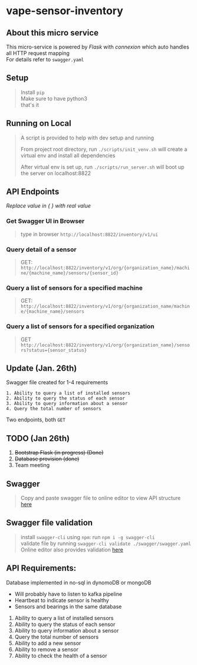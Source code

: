# vape-sensor-inventory

## About this micro service
This micro-service is powered by *Flask* with *connexion* which auto handles all HTTP request mapping       
For details refer to `swagger.yaml`

## Setup
> Install `pip`     
> Make sure to have python3     
> that's it

## Running on Local
>A script is provided to help with dev setup and running     
>
>From project root directory, run `./scripts/init_venv.sh` will create a virtual env and install all dependencies  
>      
>After virtual env is set up, run `./scripts/run_server.sh` will boot up the server on localhost:8822       


## API Endpoints
*Replace value in { } with real value*

### Get Swagger UI in Browser
> type in browser `http://localhost:8822/inventory/v1/ui`     
### Query detail of a sensor
> GET: `http://localhost:8822/inventory/v1/org/{organization_name}/machine/{machine_name}/sensors/{sensor_id}` 
### Query a list of sensors for a specified machine   
> GET: `http://localhost:8822/inventory/v1/org/{organization_name/machine/{machine_name}/sensors`
### Query a list of sensors for a specified organization
> GET `http://localhost:8822/inventory/v1/org/{organization_name}/sensors?status={sensor_status}`
## Update (Jan. 26th)

Swagger file created for 1-4 requirements       
```
1. Ability to query a list of installed sensors 
2. Ability to query the status of each sensor
3. Ability to query information about a sensor
4. Query the total number of sensors
```
Two endpoints, both `GET`

## TODO (Jan 26th)

1. ~~Bootstrap Flask (in progress) (Done)~~
2. ~~Database provision (done)~~         
3. Team meeting

## Swagger

> Copy and paste swagger file to online editor to view API structure [here](https://editor.swagger.io/)

## Swagger file validation

> install `swagger-cli` using `npm`: run `npm i -g swagger-cli`         
> validate file by running `swagger-cli validate ./swagger/swagger.yaml`
> Online editor also provides validation [here](https://editor.swagger.io/)

## API Requirements:
Database implemented in no-sql in dynomoDB or mongoDB
- Will probably have to listen to kafka pipeline
- Heartbeat to indicate sensor is healthy
- Sensors and bearings in the same database

1. Ability to query a list of installed sensors 
2. Ability to query the status of each sensor
3. Ability to query information about a sensor
4. Query the total number of sensors
5. Ability to add a new sensor
6. Ability to remove a sensor
7. Ability to check the health of a sensor 
